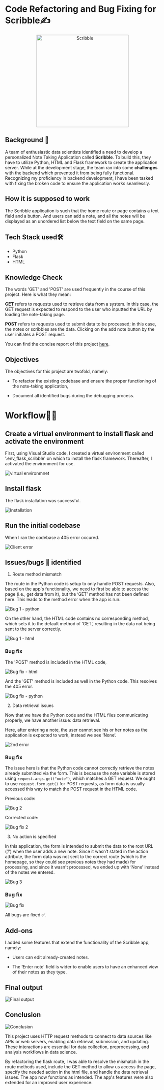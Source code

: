 # Code Refactoring and Bug Fixing for Scribble✍

<p align="center">
    <img width="300" src="https://github.com/HannahIgboke/Code-Refactoring-and-Bug-Fixing-for-Scribble/blob/main/Files/Images/Scribble.jpg" alt="Scribble">
</p>

## Background 📃

A team of enthusiastic data scientists identified a need to develop a personalized Note Taking Application called **Scribble**. To build this, they have to utilize Python, HTML and Flask framework to create the application server. While at the development stage, the team ran into some **challenges** with the backend which prevented it from being fully functional. Recognizing my proficiency in backend development, I have been tasked with fixing the broken code to ensure the application works seamlessly.

## How it is supposed to work

The Scribble application is such that the home route or page contains a text field and a button. And users can add a note, and all the notes will be displayed as an unordered list below the text field on the same page.


## Tech Stack used🛠

- Python
- Flask
- HTML

## Knowledge Check

The words 'GET' and 'POST' are used frequently in the course of this project. Here is what they mean:

**GET** refers to requests used to retrieve data from a system. In this case, the GET request is expected to respond to the user who inputted the URL by loading the note-taking page.

**POST** refers to requests used to submit data to be processed; in this case, the notes or scribbles are the data. Clicking on the add note button by the user initiates a POST request.



You can find the concise report of this project [here](https://github.com/HannahIgboke/Code-Refactoring-and-Bug-Fixing-for-Scribble/blob/main/Report%20on%20code%20refactoring%20and%20bug%20fixing%20for%20Scribble%20app.pdf).

## Objectives

The objectives for this project are twofold, namely:
 
- To refactor the existing codebase and ensure the proper functioning of the note-taking application,

- Document all identified bugs during the debugging process.


# Workflow🤹‍♀️

## Create a virtual environment to install flask and activate the environment

First, using Visual Studio code, I created a virtual environment called '.env_flask_scribble' on which to install the flask framework. Thereafter, I activated the environment for use.

![virtual environmnet](https://github.com/HannahIgboke/Code-Refactoring-and-Bug-Fixing-for-Scribble/blob/main/Files/Images/Virtual%20envrionment%20and%20activation.JPG)



## Install flask

The flask installation was successful.

![Installation](https://github.com/HannahIgboke/Code-Refactoring-and-Bug-Fixing-for-Scribble/blob/main/Files/Images/Installed%20flask.JPG)


## Run the initial codebase

When I ran the codebase a 405 error occured.

![Client error](https://github.com/HannahIgboke/Code-Refactoring-and-Bug-Fixing-for-Scribble/blob/main/Files/Images/Client%20error.JPG)


## Issues/bugs 🐛 identified

1. Route method mismatch

The route in the Python code is setup to only handle POST requests. Also, based on the app's functionality, we need to first be able to access the page (i.e., get data from it), but the ‘GET’ method has not been defined here. This leads to the method error when the app is run.

![Bug 1 - python](https://github.com/HannahIgboke/Code-Refactoring-and-Bug-Fixing-for-Scribble/blob/main/Files/Images/Bug%201%20-%20python.JPG)


On the other hand, the HTML code contains no corresponding method, which sets it to the default method of ‘GET’, resulting in the data not being sent to the server correctly.

![Bug 1 - html](https://github.com/HannahIgboke/Code-Refactoring-and-Bug-Fixing-for-Scribble/blob/main/Files/Images/Bug%201%20-%20html.JPG)


### Bug fix

The 'POST' method is included in the HTML code, 

![Bug fix - html](https://github.com/HannahIgboke/Code-Refactoring-and-Bug-Fixing-for-Scribble/blob/main/Files/Images/Bug%203.JPG)


And the 'GET' method is included as well in the Python code. This resolves the 405 error.

![Bug fix - python](https://github.com/HannahIgboke/Code-Refactoring-and-Bug-Fixing-for-Scribble/blob/main/Files/Images/Bug%20fix%201%20-%20python.JPG)


2. Data retrieval issues

Now that we have the Python code and the HTML files communicating properly, we have another issue: data retrieval.

Here, after entering a note, the user cannot see his or her notes as the application is expected to work, instead we see ‘None’.

![2nd error](https://github.com/HannahIgboke/Code-Refactoring-and-Bug-Fixing-for-Scribble/blob/main/Files/Images/2nd%20error.JPG)

### Bug fix

The issue here is that the Python code cannot correctly retrieve the notes already submitted via the form. This is because the note variable is stored using `request.args.get("note")`, which matches a GET request. We ought to use `request.form.get()` for POST requests, as form data is usually accessed this way to match the POST request in the HTML code.

Previous code:

![Bug 2](https://github.com/HannahIgboke/Code-Refactoring-and-Bug-Fixing-for-Scribble/blob/main/Files/Images/Bug%202%20-%20python.JPG)


Corrected code:

![Bug fix 2](https://github.com/HannahIgboke/Code-Refactoring-and-Bug-Fixing-for-Scribble/blob/main/Files/Images/Bug%20fix%202.JPG)


3. No action is specified

In this application, the form is intended to submit the data to the root URL (‘/’) when the user adds a new note. Since it wasn’t stated in the action attribute, the form data was not sent to the correct route (which is the homepage, so they could see previous notes they had made) for processing, and since it wasn't processed, we ended up with ‘None’ instead of the notes we entered.

![Bug 3](https://github.com/HannahIgboke/Code-Refactoring-and-Bug-Fixing-for-Scribble/blob/main/Files/Images/Bug%203.JPG)

### Bug fix

![Bug fix](https://github.com/HannahIgboke/Code-Refactoring-and-Bug-Fixing-for-Scribble/blob/main/Files/Images/Bug%20fix%203.JPG)


All bugs are fixed ✅.


## Add-ons

I added some features that extend the functionality of the Scribble app, namely:

- Users can edit already-created notes.

- The ‘Enter note’ field is wider to enable users to have an enhanced view of their notes as they type.


## Final output

![Final output](https://github.com/HannahIgboke/Code-Refactoring-and-Bug-Fixing-for-Scribble/blob/main/Files/Images/Final%20output.JPG)


## Conclusion

![Conclusion](https://github.com/HannahIgboke/Code-Refactoring-and-Bug-Fixing-for-Scribble/blob/main/Files/Images/Conclusion.jpg)

This project uses HTTP request methods to connect to data sources like APIs or web servers, enabling data retrieval, submission, and updating. These interactions are essential for data collection, preprocessing, and analysis workflows in data science.

By refactoring the flask route, I was able to resolve the mismatch in the route methods used, include the GET method to allow us access the page, specify the needed action in the html file, and handle the data retrieval issues. The app now functions as intended. The app's features were also extended for an improved user experience.

